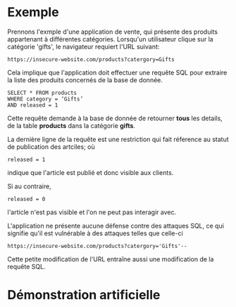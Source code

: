 # Exemple

Prennons l'exmple d'une application de vente, qui présente des produits appartenant à différentes catégories. Lorsqu'un utilisateur clique sur la catégorie 'gifts', le navigateur requiert l'URL suivant:

```{admonition} URL
https://insecure-website.com/products?catergory=Gifts
```
Cela implique que l'application doit effectuer une requête SQL pour extraire la liste des produits concernés de la base de donnée.

```{code-block} SQL
SELECT * FROM products
WHERE category = ‘Gifts’
AND released = 1
```

Cette requête demande à la base de donnée de retourner **tous** les details, de la table **products** dans la catégorie **gifts**.

La dernière ligne de la requête est une restriction qui fait réference au statut de publication des artciles; où  

```{admonition} URL
released = 1
```
indique que l'article est publié et donc visible aux clients. 

Si au contraire,

```{admonition} URL
released = 0
```
l'article n'est pas visible et l'on ne peut pas interagir avec.

L'application ne présente aucune défense contre des attaques SQL, ce qui signifie qu'il est vulnérable à des attaques telles que celle-ci

```{admonition} URL
https://insecure-website.com/products?catergory='Gifts'--
```
Cette petite modification de l'URL entraîne aussi une modification de la requête SQL.


# Démonstration artificielle

